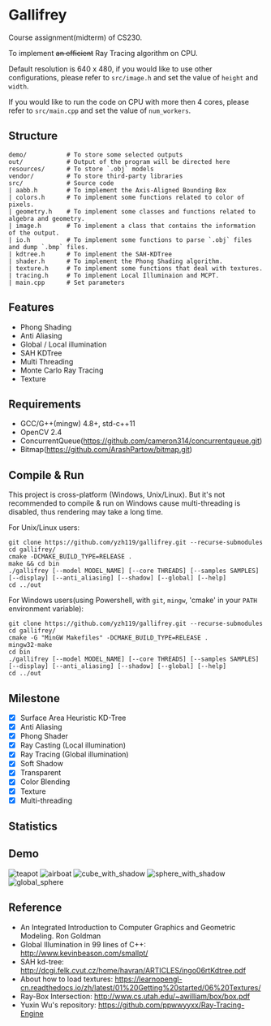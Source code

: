 # Gallifrey
Course assignment(midterm) of CS230.

To implement <del>an efficient</del> Ray Tracing algorithm on CPU.

Default resolution is 640 x 480, if you would like to use other configurations, please refer to `src/image.h` and set the value of `height` and `width`.

If you would like to run the code on CPU with more then 4 cores, please refer to `src/main.cpp` and set the value of `num_workers`.

## Structure

    demo/           # To store some selected outputs
    out/            # Output of the program will be directed here
    resources/      # To store `.obj` models
    vendor/         # To store third-party libraries
    src/            # Source code
    | aabb.h        # To implement the Axis-Aligned Bounding Box
    | colors.h      # To implement some functions related to color of pixels.
    | geometry.h    # To implement some classes and functions related to algebra and geometry.
    | image.h       # To implement a class that contains the information of the output.
    | io.h          # To implement some functions to parse `.obj` files and dump `.bmp` files.
    | kdtree.h      # To implement the SAH-KDTree
    | shader.h      # To implement the Phong Shading algorithm.
    | texture.h     # To implement some functions that deal with textures.
    | tracing.h     # To implement Local Illuminaion and MCPT.
    | main.cpp      # Set parameters

## Features

- Phong Shading
- Anti Aliasing
- Global / Local illumination
- SAH KDTree
- Multi Threading
- Monte Carlo Ray Tracing
- Texture

## Requirements

- GCC/G++(mingw) 4.8+, std-c++11
- OpenCV 2.4
- ConcurrentQueue(https://github.com/cameron314/concurrentqueue.git)
- Bitmap(https://github.com/ArashPartow/bitmap.git)

## Compile & Run
This project is cross-platform (Windows, Unix/Linux). But it's not recommended to compile & run on Windows cause multi-threading is disabled, thus rendering may take a long time.

For Unix/Linux users:

    git clone https://github.com/yzh119/gallifrey.git --recurse-submodules
    cd gallifrey/
    cmake -DCMAKE_BUILD_TYPE=RELEASE .
    make && cd bin
    ./gallifrey [--model MODEL_NAME] [--core THREADS] [--samples SAMPLES] [--display] [--anti_aliasing] [--shadow] [--global] [--help]
    cd ../out

For Windows users(using Powershell, with `git`, `mingw`, 'cmake' in your `PATH` environment variable):

    git clone https://github.com/yzh119/gallifrey.git --recurse-submodules
    cd gallifrey/
    cmake -G "MinGW Makefiles" -DCMAKE_BUILD_TYPE=RELEASE .
    mingw32-make
    cd bin
    ./gallifrey [--model MODEL_NAME] [--core THREADS] [--samples SAMPLES] [--display] [--anti_aliasing] [--shadow] [--global] [--help]
    cd ../out

## Milestone
- [x] Surface Area Heuristic KD-Tree
- [x] Anti Aliasing
- [x] Phong Shader
- [x] Ray Casting (Local illumination)
- [x] Ray Tracing (Global illumination)
- [x] Soft Shadow
- [x] Transparent
- [x] Color Blending
- [x] Texture
- [x] Multi-threading

## Statistics

## Demo
![teapot](demo/teapot.bmp)
![airboat](demo/airboat.bmp)
![cube_with_shadow](demo/softshadow_cube.bmp)
![sphere_with_shadow](demo/softshadow_sphere.bmp)
![global_sphere](demo/global_sphere.bmp)

## Reference
- An Integrated Introduction to Computer Graphics and Geometric Modeling. Ron Goldman
- Global Illumination in 99 lines of C++: http://www.kevinbeason.com/smallpt/
- SAH kd-tree: http://dcgi.felk.cvut.cz/home/havran/ARTICLES/ingo06rtKdtree.pdf
- About how to load textures: https://learnopengl-cn.readthedocs.io/zh/latest/01%20Getting%20started/06%20Textures/
- Ray-Box Intersection: http://www.cs.utah.edu/~awilliam/box/box.pdf
- Yuxin Wu's repository: https://github.com/ppwwyyxx/Ray-Tracing-Engine
